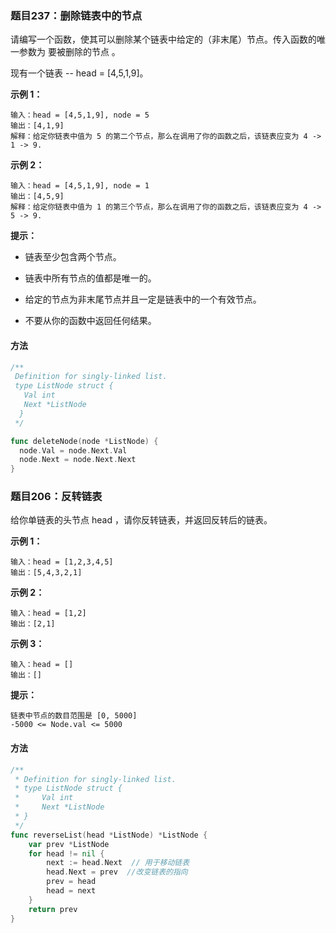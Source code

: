 ### 题目237：删除链表中的节点

请编写一个函数，使其可以删除某个链表中给定的（非末尾）节点。传入函数的唯一参数为 要被删除的节点 。

现有一个链表 -- head = [4,5,1,9]。

**示例 1：**

```
输入：head = [4,5,1,9], node = 5
输出：[4,1,9]
解释：给定你链表中值为 5 的第二个节点，那么在调用了你的函数之后，该链表应变为 4 -> 1 -> 9.
```

**示例 2：**

```
输入：head = [4,5,1,9], node = 1
输出：[4,5,9]
解释：给定你链表中值为 1 的第三个节点，那么在调用了你的函数之后，该链表应变为 4 -> 5 -> 9.
```

**提示：**

- 链表至少包含两个节点。

- 链表中所有节点的值都是唯一的。

- 给定的节点为非末尾节点并且一定是链表中的一个有效节点。

- 不要从你的函数中返回任何结果。

#### 方法

```go
/**
 Definition for singly-linked list.
 type ListNode struct {
   Val int
   Next *ListNode
  }
 */

func deleteNode(node *ListNode) {
  node.Val = node.Next.Val
  node.Next = node.Next.Next
}
```

### 题目206：反转链表

给你单链表的头节点 head ，请你反转链表，并返回反转后的链表。

**示例 1：**

```
输入：head = [1,2,3,4,5]
输出：[5,4,3,2,1]
```

**示例 2：**

```
输入：head = [1,2]
输出：[2,1]
```

**示例 3：**

```
输入：head = []
输出：[]
```

**提示：**

```
链表中节点的数目范围是 [0, 5000]
-5000 <= Node.val <= 5000
```

#### 方法

```go
/**
 * Definition for singly-linked list.
 * type ListNode struct {
 *     Val int
 *     Next *ListNode
 * }
 */
func reverseList(head *ListNode) *ListNode {
    var prev *ListNode
    for head != nil {
        next := head.Next  // 用于移动链表
        head.Next = prev  //改变链表的指向
        prev = head
        head = next
    }
    return prev
}
```

